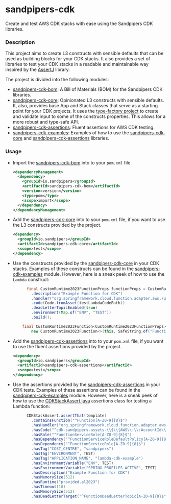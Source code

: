 # sandpipers-cdk

Create and test AWS CDK stacks with ease using the Sandpipers CDK libraries.

### Description

This project aims to create L3 constructs with sensible defaults that can be used as building blocks for your CDK stacks. It also provides a set of
libraries to test your CDK stacks in a readable and maintainable way inspired by the [AssertJ](https://assertj.github.io/doc/) library.

The project is divided into the following modules:

* [sandpipers-cdk-bom](sandpipers-cdk-bom): A Bill of Materials (BOM) for the Sandpipers CDK libraries.
* [sandpipers-cdk-core](sandpipers-cdk-core): Opinionated L3 constructs with sensible defaults. It, also, provides base App and Stack classes that
  serve as a starting point for your CDK projects. It uses the [type-factory project](https://github.com/type-factory/type-factory/tree/main) to
  create and validate input to some of the constructs properties. This allows for a more robust and type-safe API.
* [sandpipers-cdk-assertions](sandpipers-cdk-assertions): Fluent assertions for AWS CDK testing.
* [sandpipers-cdk-examples](sandpipers-cdk-examples): Examples of how to use the [sandpipers-cdk-core](sandpipers-cdk-core)
  and [sandpipers-cdk-assertions](sandpipers-cdk-assertions) libraries.

### Usage

* Import the [sandpipers-cdk-bom](..%2Fsandpipers-cdk-bom/README.md) into to your `pom.xml` file.
  ```xml
  <dependencyManagement>
    <dependency>
      <groupId>io.sandpipers</groupId>
      <artifactId>sandpipers-cdk-bom</artifactId>
      <version>version</version>
      <type>pom</type>
      <scope>import</scope>
    </dependency>
  </dependencyManagement>
  ```


* Add the [sandpipers-cdk-core](sandpipers-cdk-core) into to your `pom.xml` file, if you want to use the L3 constructs provided by the project.
    ```xml
    <dependency>
      <groupId>io.sandpipers</groupId>
      <artifactId>sandpipers-cdk-core</artifactId>
      <scope>test</scope>
    </dependency>
    ```
* Use the constructs provided by the [sandpipers-cdk-core](sandpipers-cdk-core) in your CDK stacks. Examples of these constructs can be found in
  the [sandpipers-cdk-examples](sandpipers-cdk-examples) module. However, here is a sneak peek of how to use the `Lambda` construct:
  ```java
        final CustomRuntime2023FunctionProps functionProps = CustomRuntime2023FunctionProps.builder()
          .description("Example Function for CDK")
          .handler("org.springframework.cloud.function.adapter.aws.FunctionInvoker::handleRequest")
          .code(Code.fromAsset(testLambdaCodePath))
          .deadLetterTopicEnabled(true)
          .environment(Map.of("ENV", "TEST"))
          .build();

      final CustomRuntime2023Function<CustomRuntime2023FunctionProps> function =
          new CustomRuntime2023Function<>(this, SafeString.of("Function"), functionProps);
  ```
* Add the [sandpipers-cdk-assertions](sandpipers-cdk-assertions) into to your `pom.xml` file, if you want to use the fluent assertions provided by the
  project.
    ```xml
    <dependency>
      <groupId>io.sandpipers</groupId>
      <artifactId>sandpipers-cdk-assertions</artifactId>
      <scope>test</scope>
    </dependency>
    ```
* Use the assertions provided by the [sandpipers-cdk-assertions](sandpipers-cdk-assertions) in your CDK tests. Examples of these assertions can be
  found in the [sandpipers-cdk-examples](sandpipers-cdk-examples) module. However, here is a sneak peek of how to use
  the [CDKStackAssert.java](sandpipers-cdk-assertions%2Fsrc%2Fmain%2Fjava%2Fio%2Fsandpipers%2Fcdk%2Fassertion%2FCDKStackAssert.java) assertions class
  for testing a Lambda function:
  ```java
        CDKStackAssert.assertThat(template)
          .containsFunction("^Function[A-Z0-9]{8}$")
          .hasHandler("org.springframework.cloud.function.adapter.aws.FunctionInvoker::handleRequest")
          .hasCode("^cdk-sandpipers-assets-\\$\\{AWS\\:\\:AccountId\\}-\\$\\{AWS\\:\\:Region\\}$", "(.*).zip")
          .hasRole("^FunctionServiceRole[A-Z0-9]{8}$")
          .hasDependency("^FunctionServiceRoleDefaultPolicy[A-Z0-9]{8}$")
          .hasDependency("^FunctionServiceRole[A-Z0-9]{8}$")
          .hasTag("COST_CENTRE", "sandpipers")
          .hasTag("ENVIRONMENT", TEST)
          .hasTag("APPLICATION_NAME", "lambda-cdk-example")
          .hasEnvironmentVariable("ENV", TEST)
          .hasEnvironmentVariable("SPRING_PROFILES_ACTIVE", TEST)
          .hasDescription("Example Function for CDK")
          .hasMemorySize(512)
          .hasRuntime("provided.al2023")
          .hasTimeout(10)
          .hasMemorySize(512)
          .hasDeadLetterTarget("^FunctionDeadLetterTopic[A-Z0-9]{8}$");
  ```